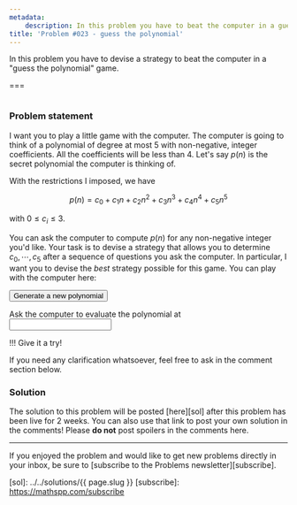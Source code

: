 ```yaml
---
metadata:
    description: In this problem you have to beat the computer in a guessing game
title: 'Problem #023 - guess the polynomial'
---
```


In this problem you have to devise a strategy to beat the computer in a "guess the polynomial" game.

===

<script>
    var max_degree = 5;
    var max_coef = 3;

    // Generate a random integer between a and b, inclusive.
    randint = function(a, b) {
        return Math.floor(Math.random()*(1+b-a)) + a;
    }

    var poly = new Array(max_degree + 1);
    generate_poly = function() {
        for (var i = 0; i <= max_degree; ++i) {
            poly[i] = randint(0, max_coef);
        }
    }

    window.onload = generate_poly;
</script>

![]()

### Problem statement

I want you to play a little game with the computer. The computer is going to think of a polynomial of degree at most $5$ with non-negative, integer coefficients.
All the coefficients will be less than $4$.
Let's say $p(n)$ is the secret polynomial the computer is thinking of.

With the restrictions I imposed, we have

$$
p(n) = c_0 + c_1n + c_2n^2 + c_3n^3 + c_4n^4 + c_5n^5
$$

with $0 \leq c_i \leq 3$.

You can ask the computer to compute $p(n)$ for any non-negative integer you'd like.
Your task is to devise a strategy that allows you to determine $c_0, \cdots, c_5$ after a sequence of questions you ask the computer.
In particular, I want you to devise the *best* strategy possible for this game.
You can play with the computer here:

<button onclick="generate_poly()">Generate a new polynomial</button>

<label>Ask the computer to evaluate the polynomial at</label> &nbsp; <input type="number" min="1">

!!! Give it a try!

If you need any clarification whatsoever, feel free to ask in the comment section below.

### Solution

The solution to this problem will be posted [here][sol] after this problem has been live for 2 weeks. You can also use that link to post your own solution in the comments! Please **do not** post spoilers in the comments here.
<!--You can read the solution [here][sol] to compare with your own solution. You can also use that link to post your own solution in the comments! Please **do not** post spoilers in the comments here.-->

---

If you enjoyed the problem and would like to get new problems directly in your inbox, be sure to [subscribe to the Problems newsletter][subscribe].

[sol]: ../../solutions/{{ page.slug }}
[subscribe]: https://mathspp.com/subscribe
